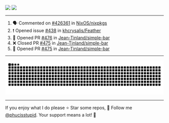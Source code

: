 ![](https://github-readme-stats.vercel.app/api?username=phucisstupid&show_icons=true&theme=catppuccin_mocha)
![](https://streak-stats.demolab.com?user=phucisstupid&theme=catppuccin_mocha)

---

<!--START_SECTION:activity-->
1. 🗣 Commented on [#426361](https://github.com/NixOS/nixpkgs/pull/426361#issuecomment-3095126041) in [NixOS/nixpkgs](https://github.com/NixOS/nixpkgs)
2. ❗ Opened issue [#438](https://github.com/khcrysalis/Feather/issues/438) in [khcrysalis/Feather](https://github.com/khcrysalis/Feather)
3. 💪 Opened PR [#476](https://github.com/Jean-Tinland/simple-bar/pull/476) in [Jean-Tinland/simple-bar](https://github.com/Jean-Tinland/simple-bar)
4. ❌ Closed PR [#475](https://github.com/Jean-Tinland/simple-bar/pull/475) in [Jean-Tinland/simple-bar](https://github.com/Jean-Tinland/simple-bar)
5. 💪 Opened PR [#475](https://github.com/Jean-Tinland/simple-bar/pull/475) in [Jean-Tinland/simple-bar](https://github.com/Jean-Tinland/simple-bar)
<!--END_SECTION:activity-->

---

<picture>
  <source media="(prefers-color-scheme: dark)" srcset="https://raw.githubusercontent.com/phucisstupid/phucisstupid/output/github-contribution-grid-snake-dark.svg">
  <source media="(prefers-color-scheme: light)" srcset="https://raw.githubusercontent.com/phucisstupid/phucisstupid/output/github-contribution-grid-snake.svg">
  <img alt="GitHub Contribution Grid Snake" src="https://raw.githubusercontent.com/phucisstupid/phucisstupid/output/github-contribution-grid-snake.svg">
</picture>

---

If you enjoy what I do please ⭐ Star some repos, 👤 Follow me [@phucisstupid](https://github.com/phucisstupid). Your support means a lot! 💙
